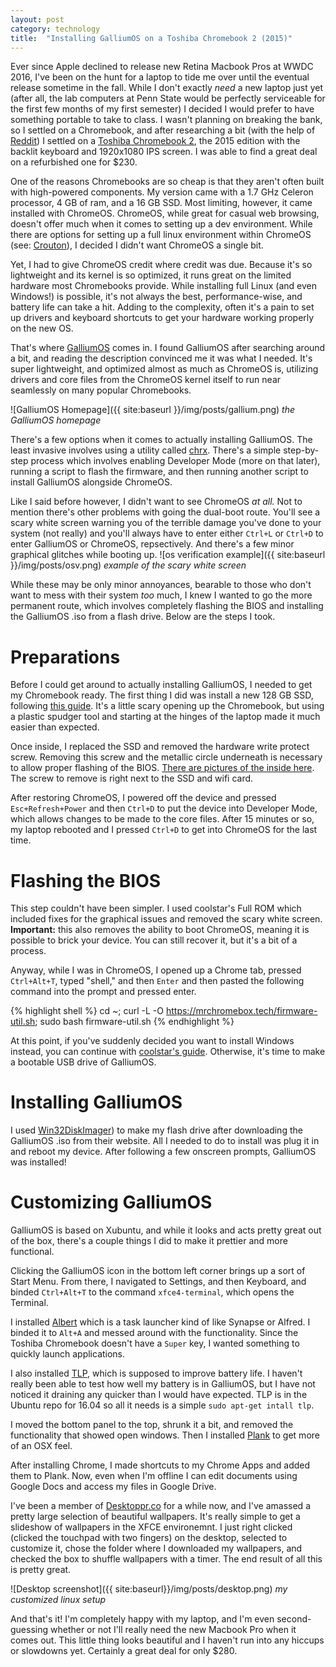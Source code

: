 ```yaml
---
layout: post
category: technology
title:  "Installing GalliumOS on a Toshiba Chromebook 2 (2015)"
---
```

Ever since Apple declined to release new Retina Macbook Pros at WWDC 2016, I've been on the hunt for a laptop to tide me over until the eventual release sometime in the fall. While I don't exactly *need* a new laptop just yet (after all, the lab computers at Penn State would be perfectly serviceable for the first few months of my first semester) I decided I would prefer to have something portable to take to class. I wasn't planning on breaking the bank, so I settled on a Chromebook, and after researching a bit (with the help of [Reddit](http://reddit.com/r/chromeos)) I settled on a [Toshiba Chromebook 2](https://www.amazon.com/Toshiba-Chromebook-CB35-C3300-Backlit-Keyboard/dp/B015806LMM), the 2015 edition with the backlit keyboard and 1920x1080 IPS screen. I was able to find a great deal on a refurbished one for $230.
<!--more-->

One of the reasons Chromebooks are so cheap is that they aren't often built with high-powered components. My version came with a 1.7 GHz Celeron processor, 4 GB of ram, and a 16 GB SSD. Most limiting, however, it came installed with ChromeOS. ChromeOS, while great for casual web browsing, doesn't offer much when it comes to setting up a dev environment. While there are options for setting up a full linux environment within ChromeOS (see: [Crouton](https://github.com/dnschneid/crouton)), I decided I didn't want ChromeOS a single bit.


Yet, I had to give ChromeOS credit where credit was due. Because it's so lightweight and its kernel is so optimized, it runs great on the limited hardware most Chromebooks provide. While installing full Linux (and even Windows!) is possible, it's not always the best, performance-wise, and battery life can take a hit. Adding to the complexity, often it's a pain to set up drivers and keyboard shortcuts to get your hardware working properly on the new OS.

That's where  [GalliumOS](https://galliumos.org/) comes in. I found GalliumOS after searching around a bit, and reading the description convinced me it was what I needed. It's super lightweight, and optimized almost as much as ChromeOS is, utilizing drivers and core files from the ChromeOS kernel itself to run near seamlessly on many popular Chromebooks.

![GalliumOS Homepage]({{ site:baseurl }}/img/posts/gallium.png)
*the GalliumOS homepage*

There's a few options when it comes to actually installing GalliumOS. The least invasive involves using a utility called [chrx](https://chrx.org/). There's a simple step-by-step process which involves enabling Developer Mode (more on that later), running a script to flash the firmware, and then running another script to install GalliumOS alongside ChromeOS.

Like I said before however, I didn't want to see ChromeOS *at all.* Not to mention there's other problems with going the dual-boot route. You'll see a scary white screen warning you of the terrible damage you've done to your system (not really) and you'll always have to enter either `Ctrl+L` or `Ctrl+D` to enter GalliumOS or ChromeOS, repsectively. And there's a few minor graphical glitches while booting up. 
![os verification example]({{ site:baseurl }}/img/posts/osv.png)
*example of the scary white screen*


While these may be only minor annoyances, bearable to those who don't want to mess with their system *too* much, I knew I wanted to go the more permanent route, which involves completely flashing the BIOS and installing the GalliumOS .iso from a flash drive. Below are the steps I took.

# Preparations

Before I could get around to actually installing GalliumOS, I needed to get my Chromebook ready. The first thing I did was install a new 128 GB SSD, following [this guide](http://www.codedonut.com/chromebook/upgrade-ssd-toshiba-chromebook-2/). It's a little scary opening up the Chromebook, but using a plastic spudger tool and starting at the hinges of the laptop made it much easier than expected. 

Once inside, I replaced the SSD and removed the hardware write protect screw. Removing this screw and the metallic circle underneath is necessary to allow proper flashing of the BIOS. [There are pictures of the inside here](https://plus.google.com/105587851792537311339/posts/XhTMN2zdkHG). The screw to remove is right next to the SSD and wifi card. 

After restoring ChromeOS, I powered off the device and pressed `Esc+Refresh+Power` and then `Ctrl+D` to put the device into Developer Mode, which allows changes to be made to the core files. After 15 minutes or so, my laptop rebooted and I pressed `Ctrl+D` to get into ChromeOS for the last time.

# Flashing the BIOS

This step couldn't have been simpler. I used coolstar's Full ROM which included fixes for the graphical issues and removed the scary white screen. **Important:** this also removes the ability to boot ChromeOS, meaning it is possible to brick your device. You can still recover it, but it's a bit of a process. 

Anyway, while I was in ChromeOS, I opened up a Chrome tab, pressed `Ctrl+Alt+T`, typed "shell," and then `Enter` and then pasted the following command into the prompt and pressed enter. 

{% highlight shell %}
cd ~; curl -L -O https://mrchromebox.tech/firmware-util.sh; sudo bash firmware-util.sh
{% endhighlight %}

At this point, if you've suddenly decided you want to install Windows instead, you can continue with [coolstar's guide](https://coolstar.org/chromebook/windows-install.html). Otherwise, it's time to make a bootable USB drive of GalliumOS.

# Installing GalliumOS

I used [Win32DiskImager](https://sourceforge.net/projects/win32diskimager/)) to make my flash drive after downloading the GalliumOS .iso from their website. All I needed to do to install was plug it in and reboot my device. After following a few onscreen prompts, GalliumOS was installed!

# Customizing GalliumOS

GalliumOS is based on Xubuntu, and while it looks and acts pretty great out of the box, there's a couple things I did to make it prettier and more functional. 

Clicking the GalliumOS icon in the bottom left corner brings up a sort of Start Menu. From there, I navigated to Settings, and then Keyboard, and binded `Ctrl+Alt+T` to the command `xfce4-terminal`, which opens the Terminal. 

I installed [Albert](http://www.webupd8.org/2015/01/albert-fast-lightweight-quick-launcher.html) which is a task launcher kind of like Synapse or Alfred. I binded it to `Alt+A` and messed around with the functionality. Since the Toshiba Chromebook doesn't have a `Super` key, I wanted something to quickly launch applications.

I also installed [TLP](http://linrunner.de/en/tlp/tlp.html), which is supposed to improve battery life. I haven't really been able to test how well my battery is in GalliumOS, but I have not noticed it draining any quicker than I would have expected. TLP is in the Ubuntu repo for 16.04 so all it needs is a simple `sudo apt-get intall tlp`. 

I moved the bottom panel to the top, shrunk it a bit, and removed the functionality that showed open windows. Then I installed [Plank](https://launchpad.net/plank) to get more of an OSX feel.

After installing Chrome, I made shortcuts to my Chrome Apps and added them to Plank. Now, even when I'm offline I can edit documents using Google Docs and access my files in Google Drive.  

I've been a member of [Desktoppr.co](http://desktoppr.co) for a while now, and I've amassed a pretty large selection of beautiful wallpapers. It's really simple to get a slideshow of wallpapers in the XFCE environemnt. I just right clicked (clicked the touchpad with two fingers) on the desktop, selected to customize it, chose the folder where I downloaded my wallpapers, and checked the box to shuffle wallpapers with a timer. The end result of all this is pretty great.

![Desktop screenshot]({{ site:baseurl}}/img/posts/desktop.png)
*my customized linux setup*

And that's it! I'm completely happy with my laptop, and I'm even second-guessing whether or not I'll really need the new Macbook Pro when it comes out. This little thing looks beautiful and I haven't run into any hiccups or slowdowns yet. Certainly a great deal for only $280.